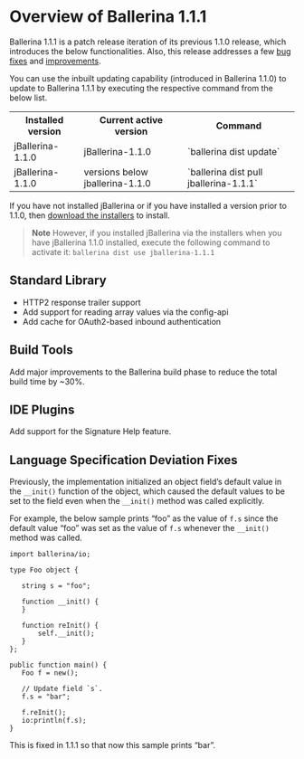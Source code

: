 # Overview of Ballerina 1.1.1

Ballerina 1.1.1 is a patch release iteration of its previous 1.1.0 release, which introduces the below functionalities. Also, this release addresses a few [bug fixes](https://github.com/ballerina-platform/ballerina-lang/issues?utf8=✓&q=is%3Aissue+label%3AType%2FBug+milestone%3A%22Ballerina+1.1.1%22+is%3Aclosed+)
and [improvements](https://github.com/ballerina-platform/ballerina-lang/issues?utf8=✓&q=is%3Aissue+milestone%3A%22Ballerina+1.1.1%22+is%3Aclosed+label%3AType%2FImprovement+). 

You can use the inbuilt updating capability (introduced in Ballerina 1.1.0) to update to Ballerina 1.1.1 by executing the respective command from the below list.

<table>
<tr border=1>
<th> Installed version </th>
<th> Current active version </th>
<th> Command </th>
</tr>
<tr border=1>
<td>  jBallerina-1.1.0 </td>
<td>  jBallerina-1.1.0 </td>
<td> `ballerina dist update` </td>
</tr>
<tr border=1>
<td>  jBallerina-1.1.0 </td>
<td>  versions below jballerina-1.1.0 </td>
<td> `ballerina dist pull jballerina-1.1.1` </td>
</tr>
</table>

If you have not installed jBallerina or if you have installed a version prior to 1.1.0, then [download the installers](ballerina.io/downloads/) to install.

> **Note** However, if you installed jBallerina via the installers when you have jBallerina 1.1.0 installed, execute the following command to activate it: `ballerina dist use jballerina-1.1.1`

## Standard Library

- HTTP2 response trailer support
- Add support for reading array values via the config-api
- Add cache for OAuth2-based inbound authentication

## Build Tools

Add major improvements to the Ballerina build phase to reduce the total build time by ~30%.

## IDE Plugins

Add support for the Signature Help feature.

## Language Specification Deviation Fixes

Previously, the implementation initialized an object field’s default value in the `__init()` function of the object, which caused the default values to be set to the field even when the `__init()` method was called explicitly. 

For example, the below sample prints “foo” as the value of `f.s` since the default value “foo” was set as the value of `f.s` whenever the `__init()` method was called. 

```ballerina
import ballerina/io;
 
type Foo object {
  
   string s = "foo";
 
   function __init() {       
   }
 
   function reInit() {
       self.__init();
   }
};
 
public function main() {
   Foo f = new();
 
   // Update field `s`.
   f.s = "bar";
 
   f.reInit();
   io:println(f.s);
}
```
This is fixed in 1.1.1 so that now this sample prints “bar”.
